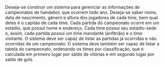 Deseja-se construir um sistema para gerenciar as informações de campeonatos de handebol, que ocorrem todo ano. Deseja-se saber nome, data de nascimento, gênero e altura dos jogadores de cada time, bem qual deles é o capitão de cada time. Cada partida do campeonato ocorre em um estádio, que possui nome e endereço. Cada time possui seu estádio-sede e, assim, cada partida possui um time mandante (anfitrião) e o time visitante. O sistema deve ser capaz de listar as partidas já ocorridas e não ocorridas de um campeonato. O sistema deve também ser capaz de listar a tabela do campeonato, ordenando os times por classificação, que é calculada em primeiro lugar por saldo de vitórias e em segundo lugar por saldo de gols.
